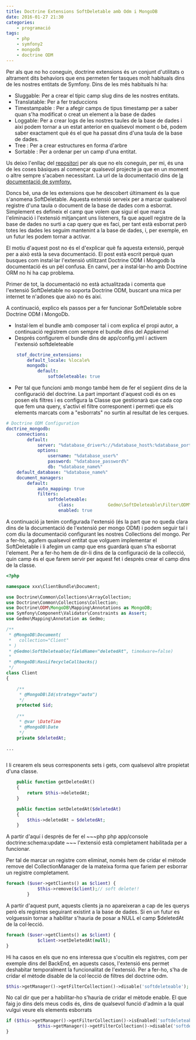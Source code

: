 ```yaml
---
title: Doctrine Extensions SoftDeletable amb Odm i MongoDB
date: 2016-01-27 21:30
categories:
    - programació
tags:
    - php
    - symfony2
    - mongodb
    - doctrine ODM
---
```


Per als que no ho coneguin, doctrine extensions és un conjunt d'utilitats o altrament dits behaviors que ens permeten 
fer tasques molt habituals dins de les nostres entitats de Symfony. Dins de les més habituals hi ha:

- Sluggable: Per a crear el típic camp slug dins de les nostres entitats.
- Translatable: Per a fer traduccions
- Timestampable : Per a afegir camps de tipus timestamp per a saber quan s'ha modificat o creat un element a la base de dades
- Loggable: Per a crear logs de les nostres taules de la base de dades i així podem tornar a un estat anterior en qualsevol 
moment o bé, podem saber exactament què és el que ha passat dins d'una taula de la base de dades.
- Tree : Per a crear estructures en forma d'arbre
- Sortable : Per a ordenar per un camp d'una entitat.

Us deixo l'enllaç del <a href="https://github.com/Atlantic18/DoctrineExtensions">repositori</a> per als que no 
els coneguin, per mi, és una de les coses bàsiques al començar qualsevol projecte ja que en un moment o altre sempre s'acaben necessitant.
La url de la documentació dins de <a href="http://symfony.com/doc/current/cookbook/doctrine/common_extensions.html">la documentació de symfony.</a>
 
Doncs bé, una de les extensions que he descobert últimament és la que s'anomena SoftDeletable. Aquesta extensió serveix per a
marcar qualsevol registre d'una taula o document de la base de dades com a esborrat. Simplement es defineix el camp que volem 
que sigui el que marca l'eliminació i l'extensió mitjançant uns listeners, fa que aquell registre de la base de dades no surti 
a cap query que es faci, per tant està esborrat però totes les dades les seguim mantenint a la base de dades, i, 
per exemple, en un futur les podem tornar a activar.

El motiu d'aquest post no és el d'explicar què fa aquesta extensió, perquè per a això està la seva documentació. 
El post està escrit perquè quan busques com instal·lar l'extensió utilitzant Doctrine ODM i Mongodb la documentació 
és un pèl confusa. En canvi, per a instal·lar-ho amb Doctrine ORM no hi ha cap problema.

Primer de tot, la documentació no està actualitzada i comenta que l'extensió SoftDeletable no soporta Doctrine ODM, 
buscant una mica per internet te n'adones que això no és així.

A continuació, explico els passos per a fer funcionar SoftDeletable sobre Doctrine ODM i MongoDb.

- Instal·lem el bundle amb composer tal i com explica el propi autor, a continuació registrem com sempre el bundle dins del Appkernel
- Després configurem el bundle dins de app/config.yml i activem l'extensió softdeleteable
~~~yml
    stof_doctrine_extensions:
        default_locale: %locale%
        mongodb:
            default:
                softdeleteable: true
~~~
- Per tal que funcioni amb mongo també hem de fer el següent dins de la configuració del doctrine. La part important d'aquest codi
és on es posen els filtres i es configura la Classe que gestionarà que cada cop que fem una query, s'activi el filtre corresponent
i permeti que els elements marcats com a "esborrats" no surtin al resultat de les cerques.
~~~yml
# Doctrine ODM Configuration
doctrine_mongodb:
    connections:
        default:
            server: "%database_driver%://%database_host%:%database_port%" #mongodb://localhost:27017
            options:
                username: "%database_user%"
                password: "%database_password%"
                db: "%database_name%"
    default_database: "%database_name%"
    document_managers:
        default:
            auto_mapping: true
            filters:
                softdeleteable:
                    class:             Gedmo\SoftDeleteable\Filter\ODM\SoftDeleteableFilter
                    enabled: true
~~~

A continuació ja tenim configurada l'extensió (és la part que no queda clara dins de la documentació de l'extensió per mongo ODM)
i podem seguir tal i com diu la documentació configurant les nostres Collections del mongo. Per a fer-ho, agafem qualsevol entitat que 
volguem implementar el SoftDeletable i li afegim un camp que ens guardarà quan s'ha esborrat l'element. 
Per a fer-ho hem de dir-li dins de la configuració de la collecció, quin camp és el que farem servir per aquest fet i després crear 
el camp dins de la classe.

~~~php
<?php

namespace xxx\ClientBundle\Document;

use Doctrine\Common\Collections\ArrayCollection;
use Doctrine\Common\Collections\Collection;
use Doctrine\ODM\MongoDB\Mapping\Annotations as MongoDB;
use Symfony\Component\Validator\Constraints as Assert;
use Gedmo\Mapping\Annotation as Gedmo;

/**
 * @MongoDB\Document(
 *   collection="Client"
 * )
 * @Gedmo\SoftDeleteable(fieldName="deletedAt", timeAware=false)
 *
 * @MongoDB\HasLifecycleCallbacks()
 */
class Client
{

    /**
     * @MongoDB\Id(strategy="auto")
     */
    protected $id;
    
    /**
     * @var \DateTime
     * @MongoDB\Date
     */
    private $deletedAt;

...
    
~~~

I li crearem els seus corresponents sets i gets, com qualsevol altre propietat d'una classe.

~~~php
    public function getDeletedAt()
    {
        return $this->deletedAt;
    }

    public function setDeletedAt($deletedAt)
    {
        $this->deletedAt = $deletedAt;
    }
~~~

A partir d'aquí i després de fer el ~~~php php app/console doctrine:schema:update ~~~ l'extensió està completament habilitada per a funcionar.

Per tal de marcar un registre com eliminat, només hem de cridar el mètode remove del CollectionManager de la mateixa 
forma que fariem per esborrar un registre completament.

~~~php
foreach ($user->getClients() as $client) {
            $this->remove($client);// soft delete!!
        }
~~~

A partir d'aquest punt, aquests clients ja no apareixeran a cap de les querys però els registres seguirant existint a la base de dades.
Si en un futur es volguessin tornar a habilitar s'hauria de posar a NULL el camp $deletedAt de la col·lecció.

~~~php
foreach ($user->getClients() as $client) {
            $client->setDeletedAt(null);
}
~~~

Hi ha casos en els que no ens interessa que s'ocultin els registres, com per exemple dins del BackEnd, en aquests casos,
l'extensió ens permet deshabitar temporalment la funcionalitat de l'extensió. Per a fer-ho, s'ha de cridar el mètode disable
de la col·lecció de filtres del doctrine odm.

~~~php
$this->getManager()->getFilterCollection()->disable('softdeleteable');
~~~

No cal dir que per a habilitar-ho s'hauria de cridar el mètode enable.  El que faig jo dins dels meus codis és, dins de qualsevol funció d'admin a la qual vulgui veure els elements esborrats
~~~php
if ($this->getManager()->getFilterCollection()->isEnabled('softdeleteable')) {
            $this->getManager()->getFilterCollection()->disable('softdeleteable');
}
~~~






  





